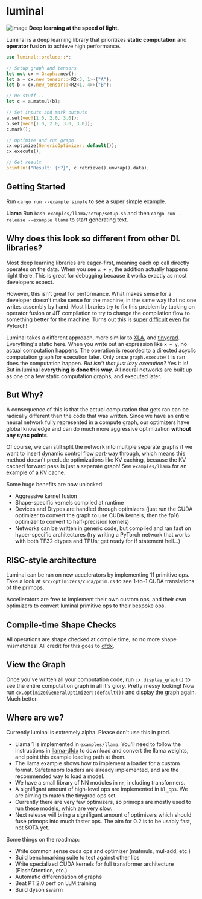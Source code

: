 # luminal
![image](https://raw.githubusercontent.com/jafioti/luminal/main/resources/dag.jpeg)
**Deep learning at the speed of light.**

Luminal is a deep learning library that prioritizes **static computation** and **operator fusion** to achieve high performance.

```rust
use luminal::prelude::*;

// Setup graph and tensors
let mut cx = Graph::new();
let a = cx.new_tensor::<R2<3, 1>>("A");
let b = cx.new_tensor::<R2<1, 4>>("B");

// Do stuff...
let c = a.matmul(b);

// Set inputs and mark outputs
a.set(vec![1.0, 2.0, 3.0]);
b.set(vec![1.0, 2.0, 3.0, 3.0]);
c.mark();

// Optimize and run graph
cx.optimize(GenericOptimizer::default());
cx.execute();

// Get result
println!("Result: {:?}", c.retrieve().unwrap().data);
```

## Getting Started
Run `cargo run --example simple` to see a super simple example. 

**Llama**
Run `bash examples/llama/setup/setup.sh` and then `cargo run --release --example llama` to start generating text. 

## Why does this look so different from other DL libraries?
Most deep learning libraries are eager-first, meaning each op call directly operates on the data. When you see `x + y`, the addition actually happens right there. This is great for debugging because it works exactly as most developers expect. 

However, this isn't great for performance. What makes sense for a developer doesn't make sense for the machine, in the same way that no one writes assembly by hand. Most libraries try to fix this problem by tacking on operator fusion or JIT compilation to try to change the compilation flow to something better for the machine. Turns out this is [super](https://pytorch.org/docs/stable/dynamo/index.html) [difficult](https://pytorch.org/tutorials/intermediate/torch_compile_tutorial.html) [even](https://pytorch.org/docs/stable/jit.html) [for](https://pytorch.org/docs/stable/fx.html#torch.fx.symbolic_trace) Pytorch!

Luminal takes a different approach, more similar to [XLA](https://www.tensorflow.org/xla), and [tinygrad](https://github.com/tinygrad/tinygrad). Everything's static here. When you write out an expression like `x + y`, no actual computation happens. The operation is recorded to a directed acyclic computation graph for execution later. Only once `graph.execute()` is ran does the computation happen. *But isn't that just lazy execution?* Yes it is! But in luminal **everything is done this way**. All neural networks are built up as one or a few static computation graphs, and executed later. 

## But Why?
A consequence of this is that the actual computation that gets ran can be radically different than the code that was written. Since we have an entire neural network fully represented in a compute graph, our optimizers have global knowledge and can do much more aggressive optimization **without any sync points**.

Of course, we can still split the network into multiple seperate graphs if we want to insert dynamic control flow part-way through, which means this method doesn't preclude optimizations like KV caching, because the KV cached forward pass is just a seperate graph! See `examples/llama` for an example of a KV cache.

Some huge benefits are now unlocked:
- Aggressive kernel fusion
- Shape-specific kernels compiled at runtime
- Devices and Dtypes are handled through optimizers (just run the CUDA optimizer to convert the graph to use CUDA kernels, then the fp16 optimizer to convert to half-precision kernels)
- Networks can be written in generic code, but compiled and ran fast on hyper-specific architectures (try writing a PyTorch network that works with both TF32 dtypes and TPUs; get ready for if statement hell...)

## RISC-style architecture
Luminal can be ran on new accelerators by implementing 11 primitive ops. Take a look at `src/optimizers/cuda/prim.rs` to see 1-to-1 CUDA translations of the primops.

Accellerators are free to implement their own custom ops, and their own optimizers to convert luminal primitive ops to their bespoke ops.

## Compile-time Shape Checks
All operations are shape checked at compile time, so no more shape mismatches! All credit for this goes to [dfdx](https://github.com/coreylowman/dfdx).

## View the Graph
Once you've written all your computation code, run `cx.display_graph()` to see the entire computation graph in all it's glory. Pretty messy looking! Now run `cx.optimize(GeneralOptimizer::default())` and display the graph again. Much better.

## Where are we?
Currently luminal is extremely alpha. Please don't use this in prod.

- Llama 1 is implemented in `examples/llama`. You'll need to follow the instructions in [llama-dfdx](https://github.com/coreylowman/llama-dfdx) to download and convert the llama weights, and point this example loading path at them.
- The llama example shows how to implement a loader for a custom format. Safetensors loaders are already implemented, and are the recommended way to load a model.
- We have a small library of NN modules in `nn`, including transformers.
- A signifigant amount of high-level ops are implemented in `hl_ops`. We are aiming to match the tinygrad ops set.
- Currently there are very few optimizers, so primops are mostly used to run these models, which are very slow.
- Next release will bring a signifigant amount of optimizers which should fuse primops into much faster ops. The aim for 0.2 is to be usably fast, not SOTA yet.

Some things on the roadmap:
- Write common sense cuda ops and optimizer (matmuls, mul-add, etc.)
- Build benchmarking suite to test against other libs
- Write specialized CUDA kernels for full transformer architecture (FlashAttention, etc.)
- Automatic differentiation of graphs
- Beat PT 2.0 perf on LLM training
- Build dyson swarm
